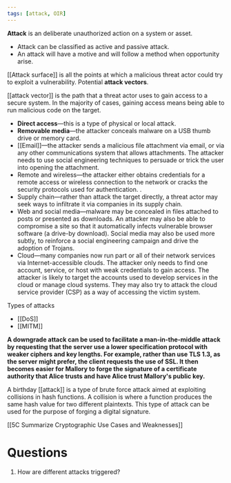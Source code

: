```yaml
---
tags: [attack, OIR]
---
```



**Attack** is an deliberate unauthorized action on a system or asset.
- Attack can be classified as active and passive attack.
- An attack will have a motive and will follow a method when opportunity arise.

[[Attack surface]] is all the points at which a malicious threat actor could try to exploit a vulnerability. Potential **attack vectors**.

[[attack vector]] is the path that a threat actor uses to gain access to a secure system. In the majority of cases, gaining access means being able to run malicious code on the target.

-   **Direct access**—this is a type of physical or local attack. 
-   **Removable media**—the attacker conceals malware on a USB thumb drive or memory card.
-   [[Email]]—the attacker sends a malicious file attachment via email, or via any other communications system that allows attachments. The attacker needs to use social engineering techniques to persuade or trick the user into opening the attachment.
-   Remote and wireless—the attacker either obtains credentials for a remote access or wireless connection to the network or cracks the security protocols used for authentication. .
-   Supply chain—rather than attack the target directly, a threat actor may seek ways to infiltrate it via companies in its supply chain.
-   Web and social media—malware may be concealed in files attached to posts or presented as downloads. An attacker may also be able to compromise a site so that it automatically infects vulnerable browser software (a drive-by download). Social media may also be used more subtly, to reinforce a social engineering campaign and drive the adoption of Trojans.
-   Cloud—many companies now run part or all of their network services via Internet-accessible clouds. The attacker only needs to find one account, service, or host with weak credentials to gain access. The attacker is likely to target the accounts used to develop services in the cloud or manage cloud systems. They may also try to attack the cloud service provider (CSP) as a way of accessing the victim system.

Types of attacks
- [[DoS]] 
- [[MITM]]





**A downgrade attack can be used to facilitate a man-in-the-middle attack by requesting that the server use a lower specification protocol with weaker ciphers and key lengths. For example, rather than use TLS 1.3, as the server might prefer, the client requests the use of SSL. It then becomes easier for Mallory to forge the signature of a certificate authority that Alice trusts and have Alice trust Mallory's public key.**

A birthday [[attack]] is a type of brute force attack aimed at exploiting collisions in hash functions. A collision is where a function produces the same hash value for two different plaintexts. This type of attack can be used for the purpose of forging a digital signature. 

[[5C Summarize Cryptographic Use Cases and Weaknesses]]

# Questions
1.  How are different attacks triggered?